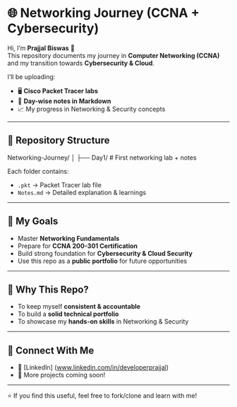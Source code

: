 # 🌐 Networking Journey (CCNA + Cybersecurity)

Hi, I’m **Prajjal Biswas** 👋  
This repository documents my journey in **Computer Networking (CCNA)** and my transition towards **Cybersecurity & Cloud**.  

I’ll be uploading:
- 🖥️ **Cisco Packet Tracer labs**
- 📒 **Day-wise notes in Markdown**
- 📈 My progress in Networking & Security concepts  

---

## 📌 Repository Structure

Networking-Journey/
│
├── Day1/ # First networking lab + notes


Each folder contains:
- `.pkt` → Packet Tracer lab file  
- `Notes.md` → Detailed explanation & learnings  

---

## 🎯 My Goals
- Master **Networking Fundamentals**  
- Prepare for **CCNA 200-301 Certification**  
- Build strong foundation for **Cybersecurity & Cloud Security**  
- Use this repo as a **public portfolio** for future opportunities  

---

## 🚀 Why This Repo?
- To keep myself **consistent & accountable**  
- To build a **solid technical portfolio**  
- To showcase my **hands-on skills** in Networking & Security  

---

## 🤝 Connect With Me
- 🔗 [LinkedIn]  (www.linkedin.com/in/developerprajjal) 
- 📂 More projects coming soon!  

---

⭐ If you find this useful, feel free to fork/clone and learn with me!
